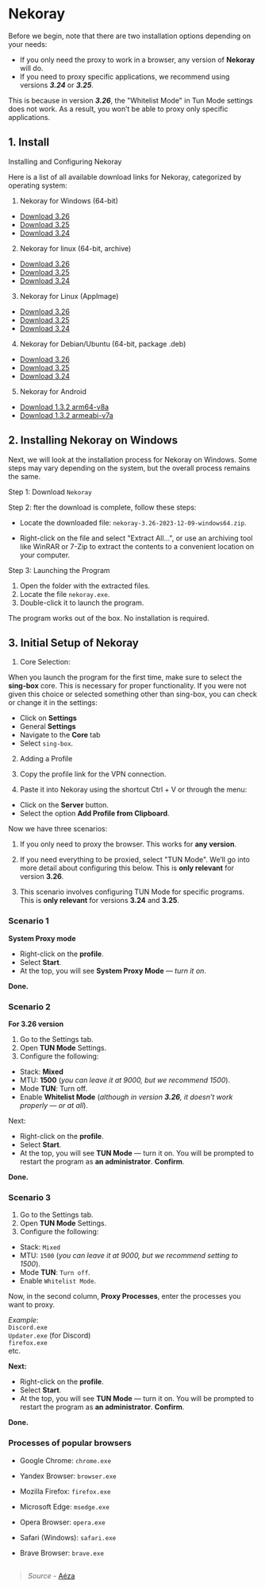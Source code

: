 # Nekoray

Before we begin, note that there are two installation options depending on your needs:

- If you only need the proxy to work in a browser, any version of **Nekoray** will do.
- If you need to proxy specific applications, we recommend using versions ***3.24*** or ***3.25***.

This is because in version ***3.26***, the "Whitelist Mode" in Tun Mode settings does not work. As a result, you won’t be able to proxy only specific applications.

## 1. Install 

Installing and Configuring Nekoray

Here is a list of all available download links for Nekoray, categorized by operating system:

1. Nekoray for Windows (64-bit)  
- [Download 3.26](https://github.com/MatsuriDayo/nekoray/releases/download/3.26/nekoray-3.26-2023-12-09-windows64.zip)  
- [Download 3.25](https://github.com/MatsuriDayo/nekoray/releases/download/3.25/nekoray-3.25-2023-11-25-windows64.zip)  
- [Download 3.24](https://github.com/MatsuriDayo/nekoray/releases/download/3.24/nekoray-3.24-2023-10-28-windows64.zip)  

2. Nekoray for linux (64-bit, archive)    
- [Download 3.26](https://github.com/MatsuriDayo/nekoray/releases/download/3.26/nekoray-3.26-2023-12-09-linux64.zip)  
- [Download 3.25](https://github.com/MatsuriDayo/nekoray/releases/download/3.25/nekoray-3.25-2023-11-25-linux64.zip)  
- [Download 3.24](https://github.com/MatsuriDayo/nekoray/releases/download/3.24/nekoray-3.24-2023-10-28-linux64.zip)  

3. Nekoray for Linux (AppImage)  
- [Download 3.26](https://github.com/MatsuriDayo/nekoray/releases/download/3.26/nekoray-3.26-2023-12-09-linux-x64.AppImage)  
- [Download 3.25](https://github.com/MatsuriDayo/nekoray/releases/download/3.25/nekoray-3.25-2023-11-25-linux-x64.AppImage)  
- [Download 3.24](https://github.com/MatsuriDayo/nekoray/releases/download/3.24/nekoray-3.24-2023-10-28-linux-x64.AppImage)  

4. Nekoray for Debian/Ubuntu (64-bit, package .deb)  
- [Download 3.26](https://github.com/MatsuriDayo/nekoray/releases/download/3.26/nekoray-3.26-2023-12-09-linux-x64.AppImage)  
- [Download 3.25](https://github.com/MatsuriDayo/nekoray/releases/download/3.25/nekoray-3.25-2023-11-25-debian-x64.deb)  
- [Download 3.24](https://github.com/MatsuriDayo/nekoray/releases/download/3.24/nekoray-3.24-2023-10-28-debian-x64.deb)  

5. Nekoray for Android  
- [Download 1.3.2 arm64-v8a](https://github.com/MatsuriDayo/NekoBoxForAndroid/releases/download/1.3.2/NB4A-1.3.2-arm64-v8a.apk)  
- [Download 1.3.2 armeabi-v7a](https://github.com/MatsuriDayo/NekoBoxForAndroid/releases/download/1.3.2/NB4A-1.3.2-armeabi-v7a.apk)  

## 2. Installing Nekoray on Windows

Next, we will look at the installation process for Nekoray on Windows. Some steps may vary depending on the system, but the overall process remains the same.

Step 1: Download `Nekoray`

Step 2: fter the download is complete, follow these steps:

- Locate the downloaded file: `nekoray-3.26-2023-12-09-windows64.zip`.  

- Right-click on the file and select "Extract All…", or use an archiving tool like WinRAR or 7-Zip to extract the contents to a convenient location on your computer.  

Step 3: Launching the Program

1. Open the folder with the extracted files.
2. Locate the file `nekoray.exe`.
3. Double-click it to launch the program.

The program works out of the box. No installation is required.

## 3. Initial Setup of Nekoray

1. Core Selection:

When you launch the program for the first time, make sure to select the **sing-box** core. This is necessary for proper functionality.
If you were not given this choice or selected something other than sing-box, you can check or change it in the settings:

- Click on **Settings**
- General **Settings**
- Navigate to the **Core** tab
- Select `sing-box`.

2. Adding a Profile

1. Copy the profile link for the VPN connection.
2. Paste it into Nekoray using the shortcut Ctrl + V or through the menu:  
- Click on the **Server** button.  
- Select the option **Add Profile from Clipboard**.

Now we have three scenarios:

1. If you only need to proxy the browser. This works for **any version**.

2. If you need everything to be proxied, select "TUN Mode". We’ll go into more detail about configuring this below. This is **only relevant** for version **3.26**.

3. This scenario involves configuring TUN Mode for specific programs. This is **only relevant** for versions **3.24** and **3.25**.

### Scenario 1

**System Proxy mode**

- Right-click on the **profile**.
- Select **Start**.
- At the top, you will see **System Proxy Mode** — *turn it on*.

**Done.**

### Scenario 2

**For 3.26 version**

1. Go to the Settings tab.
2. Open **TUN Mode** Settings.
3. Configure the following:  
- Stack: **Mixed**  
- MTU: **1500** (*you can leave it at 9000, but we recommend 1500*).  
- Mode **TUN**: Turn off.  
- Enable **Whitelist Mode** (*although in version ***3.26***, it doesn’t work properly — or at all*).  

Next:

- Right-click on the **profile**.
- Select **Start**.
- At the top, you will see **TUN Mode** — turn it on. You will be prompted to restart the program as **an administrator**. **Confirm**.

**Done.**

### Scenario 3

1. Go to the Settings tab.
2. Open **TUN Mode** Settings.
3. Configure the following:  
- Stack: `Mixed`  
- MTU: `1500` (*you can leave it at 9000, but we recommend setting to 1500*).  
- Mode **TUN**: `Turn off`.  
- Enable `Whitelist Mode`.

Now, in the second column, **Proxy Processes**, enter the processes you want to proxy.

*Example*:  
`Discord.exe`  
`Updater.exe` (for Discord)   
`firefox.exe`    
etc.

**Next:** 

- Right-click on the **profile**.
- Select **Start**.
- At the top, you will see **TUN Mode** — turn it on. You will be prompted to restart the program as **an administrator**. **Confirm**.

**Done.**

### Processes of popular browsers

- Google Chrome: `chrome.exe`

- Yandex Browser: `browser.exe`

- Mozilla Firefox: `firefox.exe`

- Microsoft Edge: `msedge.exe`

- Opera Browser: `opera.exe`

- Safari (Windows): `safari.exe`

- Brave Browser: `brave.exe`

## 

> *Source* - [Aéza](https://wiki.aeza.net/universal-virtual-private-network-client-nekoray#pervichnaya-nastroika-nekoray-na-windows)




